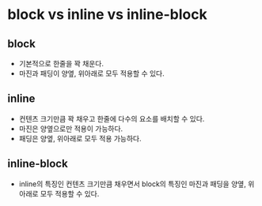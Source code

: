 # block vs inline vs inline-block

## block

- 기본적으로 한줄을 꽉 채운다.
- 마진과 패딩이 양옆, 위아래로 모두 적용할 수 있다.

## inline

- 컨텐츠 크기만큼 꽉 채우고 한줄에 다수의 요소를 배치할 수 있다.
- 마진은 양옆으로만 적용이 가능하다.
- 패딩은 양옆, 위아래로 모두 적용 가능하다.

## inline-block

- inline의 특징인 컨텐츠 크기만큼 채우면서 block의 특징인 마진과 패딩을 양옆, 위아래로 모두 적용할 수 있다.
